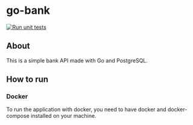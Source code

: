 # go-bank

[![Run unit tests](https://github.com/vicheanath/go-bank/actions/workflows/ci.yml/badge.svg?branch=main)](https://github.com/vicheanath/go-bank/actions/workflows/ci.yml)


## About

This is a simple bank API made with Go and PostgreSQL.

## How to run

### Docker

To run the application with docker, you need to have docker and docker-compose installed on your machine.
